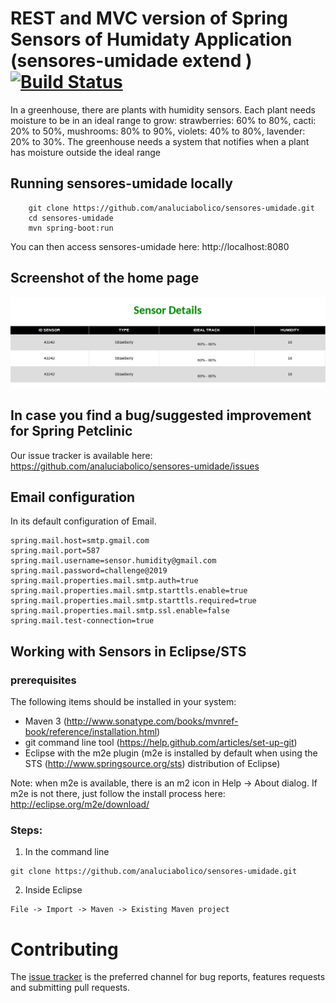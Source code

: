 # REST and MVC version of Spring Sensors of Humidaty Application (sensores-umidade extend ) [![Build Status](https://travis-ci.org/analuciabolico/sensores-umidade.png?branch=master)](https://travis-ci.org/analuciabolico/sensores-umidade/)

In a greenhouse, there are plants with humidity sensors. Each plant needs moisture to be in an ideal range to grow: strawberries: 60% to 80%, cacti: 20% to 50%, mushrooms: 80% to 90%, violets: 40% to 80%, lavender: 20% to 30%. The greenhouse needs a system that notifies when a plant has moisture outside the ideal range

## Running sensores-umidade locally
```
	git clone https://github.com/analuciabolico/sensores-umidade.git
	cd sensores-umidade
	mvn spring-boot:run
```

You can then access sensores-umidade here: http://localhost:8080

## Screenshot of the home page

<img width="1042" alt="greenhouse" src="https://github.com/analuciabolico/sensores-umidade/blob/master/src/main/resources/templates/_images/greenhouse.png">

## In case you find a bug/suggested improvement for Spring Petclinic
Our issue tracker is available here: https://github.com/analuciabolico/sensores-umidade/issues


## Email configuration
In its default configuration of Email.
```
spring.mail.host=smtp.gmail.com
spring.mail.port=587
spring.mail.username=sensor.humidity@gmail.com
spring.mail.password=challenge@2019
spring.mail.properties.mail.smtp.auth=true
spring.mail.properties.mail.smtp.starttls.enable=true
spring.mail.properties.mail.smtp.starttls.required=true
spring.mail.properties.mail.smtp.ssl.enable=false
spring.mail.test-connection=true
```

## Working with Sensors in Eclipse/STS

### prerequisites
The following items should be installed in your system:
* Maven 3 (http://www.sonatype.com/books/mvnref-book/reference/installation.html)
* git command line tool (https://help.github.com/articles/set-up-git)
* Eclipse with the m2e plugin (m2e is installed by default when using the STS (http://www.springsource.org/sts) distribution of Eclipse)

Note: when m2e is available, there is an m2 icon in Help -> About dialog.
If m2e is not there, just follow the install process here: http://eclipse.org/m2e/download/


### Steps:

1) In the command line
```
git clone https://github.com/analuciabolico/sensores-umidade.git
```
2) Inside Eclipse
```
File -> Import -> Maven -> Existing Maven project
```

# Contributing

The [issue tracker](https://github.com/analuciabolico/sensores-umidade/issues) is the preferred channel for bug reports, features requests and submitting pull requests.
